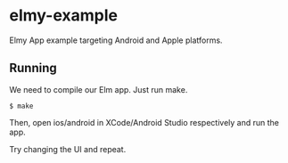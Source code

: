 # elmy-example

Elmy App example targeting Android and Apple platforms.

## Running

We need to compile our Elm app. Just run make.

```console
$ make
```

Then, open ios/android in XCode/Android Studio respectively and run the app.

Try changing the UI and repeat.
